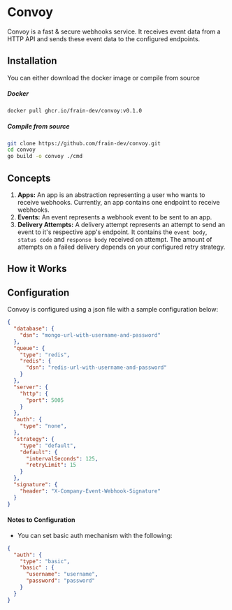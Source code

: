 # Convoy
Convoy is a fast & secure webhooks service. It receives event data from a HTTP API and sends these event data to the configured endpoints.

Installation
-----------------
You can either download the docker image or compile from source


##### Docker 
```bash
docker pull ghcr.io/frain-dev/convoy:v0.1.0
```

##### Compile from source
```bash
git clone https://github.com/frain-dev/convoy.git
cd convoy
go build -o convoy ./cmd
```

Concepts
-----------------
1. **Apps:** An app is an abstraction representing a user who wants to receive webhooks. Currently, an app contains one endpoint to receive webhooks.
2. **Events:** An event represents a webhook event to be sent to an app.
3. **Delivery Attempts:** A delivery attempt represents an attempt to send an event to it's respective app's endpoint. It contains the `event body`, `status code` and `response body` received on attempt. The amount of attempts on a failed delivery depends on your configured retry strategy.


How it Works
-----------------

Configuration
-----------------
Convoy is configured using a json file with a sample configuration below: 
```json
{
  "database": {
    "dsn": "mongo-url-with-username-and-password"
  },
  "queue": {
    "type": "redis",
    "redis": {
      "dsn": "redis-url-with-username-and-password"
    }
  },
  "server": {
    "http": {
      "port": 5005
    }
  },
  "auth": {
    "type": "none",
  },
  "strategy": {
    "type": "default",
    "default": {
      "intervalSeconds": 125,
      "retryLimit": 15
    }
  },
  "signature": {
    "header": "X-Company-Event-Webhook-Signature"
  }
}
```
#### Notes to Configuration
- You can set basic auth mechanism with the following:
```json
{
  "auth": {
    "type": "basic",
    "basic" : {
      "username": "username",
      "password": "password"
    }
  }
}
```
